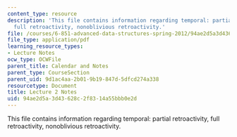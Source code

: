 ```yaml
---
content_type: resource
description: 'This file contains information regarding temporal: partial retroactivity,
  full retroactivity, nonoblivious retroactivity.'
file: /courses/6-851-advanced-data-structures-spring-2012/94ae2d5a3d43628c2f8314a55bbb0e2d_MIT6_851S12_Lec2.pdf
file_type: application/pdf
learning_resource_types:
- Lecture Notes
ocw_type: OCWFile
parent_title: Calendar and Notes
parent_type: CourseSection
parent_uid: 9d1ac4aa-2b01-9b19-847d-5dfcd274a338
resourcetype: Document
title: Lecture 2 Notes
uid: 94ae2d5a-3d43-628c-2f83-14a55bbb0e2d
---
```

This file contains information regarding temporal: partial retroactivity, full retroactivity, nonoblivious retroactivity.

